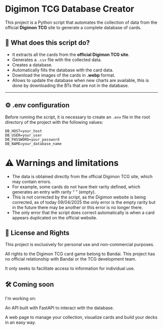 # Digimon TCG Database Creator
This project is a Python script that automates the collection of data from the official **Digimon TCG** site to generate a complete database of cards.

## 🚀 What does this script do?
- It extracts all the cards from the **official Digimon TCG site**.
- Generates a `.csv` file with the collected data.
- Creates a database.
- Automatically fills the database with the card data.
- Download the images of the cards in **.webp** format.
- Allows to update the database when new charts are available, this is done by downloading the BTs that are not in the database.

---

## ⚙️ .env configuration
Before running the script, it is necessary to create an `.env` file in the root directory of the project with the following values:

```env
DB_HOST=your_host
DB_USER=your_user
DB_PASSWORD=your_password
DB_NAME=your_database_name
```

# ⚠️ Warnings and limitations
- The data is obtained directly from the official Digimon TCG site, which may contain errors.
- For example, some cards do not have their rarity defined, which generates an entry with rarity “ ” (empty).
- This is not corrected by the script, as the Digimon website is being corrected, as of today 09/04/2025 the only error is the empty rarity but in the future there may be another or this error is no longer there.
- The only error that the script does correct automatically is when a card appears duplicated on the official website.

## 📌 License and Rights
This project is exclusively for personal use and non-commercial purposes.

All rights to the Digimon TCG card game belong to Bandai.
This project has no official relationship with Bandai or the TCG development team.

It only seeks to facilitate access to information for individual use.

## 🛠️ Coming soon
I'm working on:

An API built with FastAPI to interact with the database.

A web page to manage your collection, visualize cards and build your decks in an easy way.
